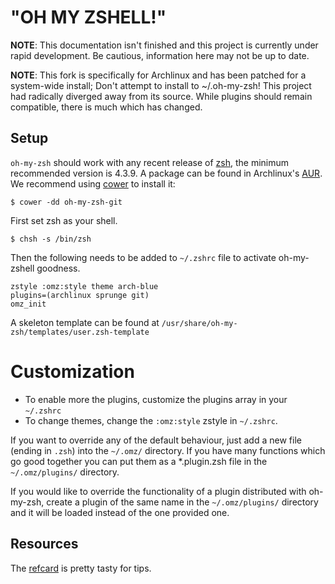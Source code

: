 "OH MY ZSHELL!"
===============

**NOTE**: This documentation isn't finished and this project is
currently under rapid development. Be cautious, information here may
not be up to date.

**NOTE**: This fork is specifically for Archlinux and has been patched
for a system-wide install; Don't attempt to install to ~/.oh-my-zsh!
This project had radically diverged away from its source. While
plugins should remain compatible, there is much which has changed.

Setup
-----

`oh-my-zsh` should work with any recent release of [zsh][], the
minimum recommended version is 4.3.9. A package can be found in
Archlinux's [AUR][oh-my-zsh-git]. We recommend using [cower] to
install it:

```
$ cower -dd oh-my-zsh-git
```

First set zsh as your shell.

```
$ chsh -s /bin/zsh
```

Then the following needs to be added to  `~/.zshrc` file to activate
oh-my-zshell goodness.

	zstyle :omz:style theme arch-blue
	plugins=(archlinux sprunge git)
	omz_init

A skeleton template can be found at
`/usr/share/oh-my-zsh/templates/user.zsh-template`

Customization
=============

- To enable more the plugins, customize the plugins array in your
  `~/.zshrc`
- To change themes, change the `:omz:style` zstyle in `~/.zshrc`.

If you want to override any of the default behaviour, just add a new
file (ending in `.zsh`) into the `~/.omz/` directory. If you have many
functions which go good together you can put them as a *.plugin.zsh
file in the `~/.omz/plugins/` directory.

If you would like to override the functionality of a plugin
distributed with oh-my-zsh, create a plugin of the same name in the
`~/.omz/plugins/` directory and it will be loaded instead of the one
provided one.

Resources
---------

The [refcard][] is pretty tasty for tips.

  [zsh]: http://www.zsh.org/
  [oh-my-zsh-git]: https://aur.archlinux.org/packages.php?ID=54375
  [cower]: https://github.com/falconindy/cower
  [refcard]: http://www.bash2zsh.com/zsh_refcard/refcard.pdf
